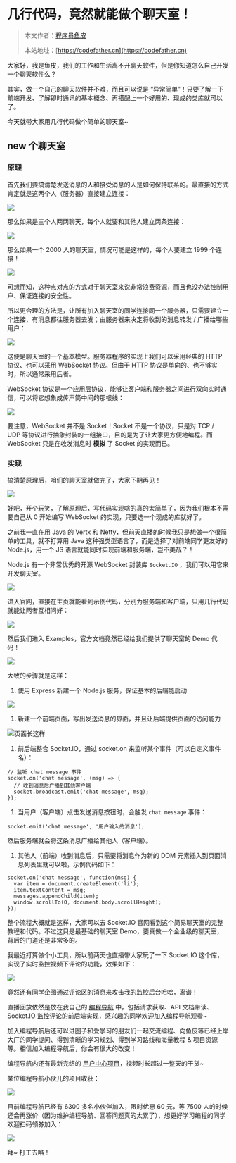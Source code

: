 # 几行代码，竟然就能做个聊天室！

> 本文作者：[程序员鱼皮](https://yuyuanweb.feishu.cn/wiki/Abldw5WkjidySxkKxU2cQdAtnah)
>
> 本站地址：[https://codefather.cn](https://codefather.cn)

大家好，我是鱼皮，我们的工作和生活离不开聊天软件，但是你知道怎么自己开发一个聊天软件么？

其实，做一个自己的聊天软件并不难，而且可以说是 “异常简单”！只要了解一下前端开发、了解即时通讯的基本概念、再搭配上一个好用的、现成的类库就可以了。

今天就带大家用几行代码做个简单的聊天室~

## new 个聊天室

### 原理

首先我们要搞清楚发送消息的人和接受消息的人是如何保持联系的。最直接的方式肯定就是这两个人（服务器）直接建立连接：

![](https://pic.yupi.icu/5563/202311080938912.png)

那么如果是三个人两两聊天，每个人就要和其他人建立两条连接：

![](https://pic.yupi.icu/5563/202311080938772.png)

那么如果一个 2000 人的聊天室，情况可能是这样的，每个人要建立 1999 个连接！

![](https://pic.yupi.icu/5563/202311080938186.png)

可想而知，这种点对点的方式对于聊天室来说非常浪费资源，而且也没办法控制用户、保证连接的安全性。

所以更合理的方法是，让所有加入聊天室的同学连接同一个服务器，只需要建立一个连接，有消息都往服务器去发；由服务器来决定将收到的消息转发 / 广播给哪些用户：

![](https://pic.yupi.icu/5563/202311080938059.png)

这便是聊天室的一个基本模型。服务器程序的实现上我们可以采用经典的 HTTP 协议、也可以采用 WebSocket 协议。但由于 HTTP 协议是单向的、也不够实时，所以通常采用后者。

WebSocket 协议是一个应用层协议，能够让客户端和服务器之间进行双向实时通信，可以将它想象成传声筒中间的那根线：

![](https://pic.yupi.icu/5563/202311080938166.png)

要注意，WebSocket 并不是 Socket！Socket 不是一个协议，只是对 TCP / UDP 等协议进行抽象封装的一组接口，目的是为了让大家更方便地编程。而 WebSocket 只是在收发消息时 **模拟** 了 Socket 的实现而已。

### 实现

搞清楚原理后，咱们的聊天室就做完了，大家下期再见！

![](https://pic.yupi.icu/5563/202311080938356.png)

好吧，开个玩笑，了解原理后，写代码实现啥的真的太简单了，因为我们根本不需要自己从 0 开始编写 WebSocket 的实现，只要选一个现成的库就好了。

之前我一直在用 Java 的 Vertx 和 Netty，但前天直播的时候我只是想做一个很简单的工具，就不打算用 Java 这种强类型语言了，而是选择了对前端同学更友好的 Node.js，用一个 JS 语言就能同时实现前端和服务端，岂不美哉？！

Node.js 有一个非常优秀的开源 WebSocket 封装库 `Socket.IO` ，我们可以用它来开发聊天室。

![](https://pic.yupi.icu/5563/202311080938839.png)

进入官网，直接在主页就能看到示例代码，分别为服务端和客户端，只用几行代码就能让两者互相问好：

![](https://pic.yupi.icu/5563/202311080938594.png)

然后我们进入 Examples，官方文档竟然已经给我们提供了聊天室的 Demo 代码！

![](https://pic.yupi.icu/5563/202311080938184.png)

大致的步骤就是这样：

1. 使用 Express 新建一个 Node.js 服务，保证基本的后端能启动

![](https://pic.yupi.icu/5563/202311080938352.png)

1. 新建一个前端页面，写出发送消息的界面，并且让后端提供页面的访问能力

![](https://pic.yupi.icu/5563/202311080938691.png)页面长这样

1. 前后端整合 Socket.IO，通过 socket.on 来监听某个事件（可以自定义事件名）：

```
// 监听 chat message 事件
socket.on('chat message', (msg) => {
  // 收到消息后广播到其他客户端
  socket.broadcast.emit('chat message', msg);
});
```

1. 当用户（客户端）点击发送消息按钮时，会触发 `chat message` 事件：

```
socket.emit('chat message', '用户输入的消息');
```

然后服务端就会将这条消息广播给其他人（客户端）。

1. 其他人（前端）收到消息后，只需要将消息作为新的 DOM 元素插入到页面消息列表里就可以啦，示例代码如下：

```
socket.on('chat message', function(msg) {
  var item = document.createElement('li');
  item.textContent = msg;
  messages.appendChild(item);
  window.scrollTo(0, document.body.scrollHeight);
});
```

整个流程大概就是这样，大家可以去 Socket.IO 官网看到这个简易聊天室的完整教程和代码。不过这只是最基础的聊天室 Demo，要真做一个企业级的聊天室，背后的门道还是非常多的。

我最近打算做个小工具，所以前两天也直播带大家玩了一下 Socket.IO 这个库，实现了实时监控视频下评论的功能，效果如下：

![](https://pic.yupi.icu/5563/202311080938035.png)

竟然还有同学企图通过评论区的消息来攻击我的监控后台哈哈，离谱！

直播回放依然是放在我自己的 [编程导航](https://mp.weixin.qq.com/s?__biz=MzI1NDczNTAwMA==&mid=2247508009&idx=1&sn=5b519b4a6fe62c79c038b2106ca1edab&scene=21#wechat_redirect) 中，包括请求获取、API 文档带读、Socket.IO 监控评论的前后端实现，感兴趣的同学欢迎加入编程导航观看~

加入编程导航后还可以进圈子和爱学习的朋友们一起交流编程、向鱼皮等已经上岸大厂的同学提问、得到清晰的学习规划、得到学习路线和海量教程 & 项目资源等。相信加入编程导航后，你会有很大的改变！

编程导航内还有最新完结的 [用户中心项目](https://mp.weixin.qq.com/s?__biz=MzI1NDczNTAwMA==&mid=2247508517&idx=1&sn=66803910cf2e7d88e6cab30df9271d5d&scene=21#wechat_redirect)，视频时长超过一整天的干货~

某位编程导航小伙儿的项目收获：

![](https://pic.yupi.icu/5563/202311080938002.png)

目前编程导航已经有 6300 多名小伙伴加入，限时优惠 60 元，等 7500 人的时候还会再涨价（因为维护编程导航、回答问题真的太累了），想更好学习编程的同学欢迎扫码领券加入：

![](https://pic.yupi.icu/5563/202311080938357.png)

拜~ 打工去咯！